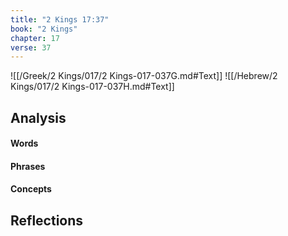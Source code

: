 ```yaml
---
title: "2 Kings 17:37"
book: "2 Kings"
chapter: 17
verse: 37
---
```

![[/Greek/2 Kings/017/2 Kings-017-037G.md#Text]]
![[/Hebrew/2 Kings/017/2 Kings-017-037H.md#Text]]

## Analysis

#### Words

#### Phrases

#### Concepts

## Reflections

